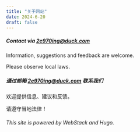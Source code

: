 ```yaml
---
title: "关于网站"
date: 2024-6-20
draft: false
---
```


##### Contact via 2e970ing@duck.com 

Information, suggestions and feedback are welcome.

Please observe local laws. 

##### 通过邮箱 2e970ing@duck.com 联系我们

欢迎提供信息、建议和反馈。

请遵守当地法律！

###### This site is powered by WebStack and Hugo.
